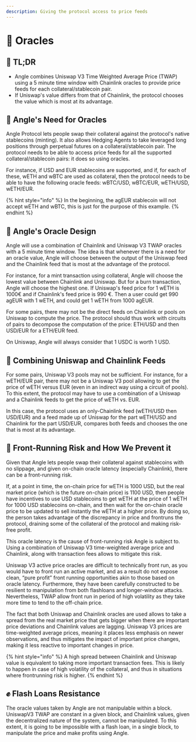 ```yaml
---
description: Giving the protocol access to price feeds
---
```


# 🔱 Oracles

## 🔎 TL;DR

* Angle combines Uniswap V3 Time Weighted Average Price (TWAP) using a 5 minute time window with Chainlink oracles to provide price feeds for each collateral/stablecoin pair.
* If Uniswap's value differs from that of Chainlink, the protocol chooses the value which is most at its advantage.

## 🔮 Angle's Need for Oracles

Angle Protocol lets people swap their collateral against the protocol's native stablecoins (minting). It also allows Hedging Agents to take leveraged long positions through perpetual futures on a collateral/stablecoin pair. The protocol needs to be able to access price feeds for all the supported collateral/stablecoin pairs: it does so using oracles.

For instance, if USD and EUR stablecoins are supported, and if, for each of these, wETH and wBTC are used as collateral, then the protocol needs to be able to have the following oracle feeds: wBTC/USD, wBTC/EUR, wETH/USD, wETH/EUR.

{% hint style="info" %}
In the beginning, the agEUR stablecoin will not accept wETH and wBTC, this is just for the purpose of this example.
{% endhint %}

## 🎨 Angle's Oracle Design

Angle will use a combination of Chainlink and Uniswap V3 TWAP oracles with a 5 minute time window. The idea is that whenever there is a need for an oracle value, Angle will choose between the output of the Uniswap feed and the Chainlink feed that is most at the advantage of the protocol.

For instance, for a mint transaction using collateral, Angle will choose the lowest value between Chainlink and Uniswap. But for a burn transaction, Angle will choose the highest one. If Uniswap's feed price for 1 wETH is 1000€ and if Chainlink's feed price is 990 €. Then a user could get 990 agEUR with 1 wETH, and could get 1 wETH from 1000 agEUR.

For some pairs, there may not be the direct feeds on Chainlink or pools on Uniswap to compute the price. The protocol should thus work with circuits of pairs to decompose the computation of the price: ETH/USD and then USD/EUR for a ETH/EUR feed.

On Uniswap, Angle will always consider that 1 USDC is worth 1 USD.

## 🔀 Combining Uniswap and Chainlink Feeds

For some pairs, Uniswap V3 pools may not be sufficient. For instance, for a wETH/EUR pair, there may not be a Uniswap V3 pool allowing to get the price of wETH versus EUR (even in an indirect way using a circuit of pools). To this extent, the protocol may have to use a combination of a Uniswap and a Chainlink feeds to get the price of wETH vs. EUR.

In this case, the protocol uses an only-Chainlink feed (wETH/USD then USD/EUR) and a feed made up of Uniswap for the part wETH/USD and Chainlink for the part USD/EUR, compares both feeds and chooses the one that is most at its advantage.

## 🚁 Front-Running Risk and How We Prevent it

Given that Angle lets people swap their collateral against stablecoins with no slippage, and given on-chain oracle latency (especially Chainlink), there can be a front-running risk.

If, at a point in time, the on-chain price for wETH is 1000 USD, but the real market price (which is the future on-chain price) is 1100 USD, then people have incentives to use USD stablecoins to get wETH at the price of 1 wETH for 1000 USD stablecoins on-chain, and then wait for the on-chain oracle price to be updated to sell instantly the wETH at a higher price. By doing so, the person takes advantage of the discrepancy in price and frontruns the protocol, draining some of the collateral of the protocol and making risk-free profit.

This oracle latency is the cause of front-running risk Angle is subject to. Using a combination of Uniswap V3 time-weighted average price and Chainlink, along with transaction fees allows to mitigate this risk.

Uniswap V3 active price oracles are difficult to technically front run, as you would have to front run an active market, and as a result do not expose clean, “pure profit” front running opportunities akin to those based on oracle latency. Furthermore, they have been carefully constructed to be resilient to manipulation from both flashloans and longer-window attacks. Nevertheless, TWAP allow front run in period of high volatility as they take more time to tend to the off-chain price.

The fact that both Uniswap and Chainlink oracles are used allows to take a spread from the real market price that gets bigger when there are important price deviations and Chainlink values are lagging. Uniswap V3 prices are time-weighted average prices, meaning it places less emphasis on newer observations, and thus mitigates the impact of important price changes, making it less reactive to important changes in price.

{% hint style="info" %}
A high spread between Chainlink and Uniswap value is equivalent to taking more important transaction fees. This is likely to happen in case of high volatility of the collateral, and thus in situations where frontrunning risk is higher.
{% endhint %}

## ✊ Flash Loans Resistance

The oracle values taken by Angle are not manipulable within a block. UniswapV3 TWAP are constant in a given block, and Chainlink values, given the decentralized nature of the system, cannot be manipulated. To this extent, it is going to be impossible with a flash loan, in a single block, to manipulate the price and make profits using Angle.

